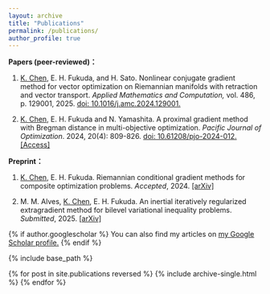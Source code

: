```yaml
---
layout: archive
title: "Publications"
permalink: /publications/
author_profile: true
---
```

<!-- 
**Preprint：**

 -->


**Papers (peer-reviewed)：**

1) <u>K. Chen</u>, E. H. Fukuda, and H. Sato. Nonlinear conjugate gradient method for vector optimization on Riemannian manifolds with retraction and vector transport. *Applied Mathematics and Computation,* vol. 486, p. 129001, 2025. [doi: 10.1016/j.amc.2024.129001.](https://www.sciencedirect.com/science/article/pii/S0096300324004624)
  
2) <u>K. Chen</u>, E. H. Fukuda and N. Yamashita. A proximal gradient method with Bregman distance in multi-objective optimization. *Pacific Journal of Optimization*. 2024, 20(4): 809-826.  [doi: 10.61208/pjo-2024-012.](https://doi.org/10.61208/pjo-2024-012) [[Access]](http://yokohamapublishers.jp/online2/oppjo/vol20/p809.html)


<!-- 
**Papers：**

1) Gong W., <u>Chen K</u>, Huggins T J, et al. Risk Evaluation Based on Variable Fuzzy Sets and Information Diffusion Method. Journal of Applied Mathematics and Physics, 2020, 8(5): 821-830.

2) Huggins T J, <u>Chen K</u>, Gong W, et al. The razor in the waterfall: Using longitudinal data to sharpen the analysis of cascading disaster risk. IOP Conference Series: Earth and Environmental Science. IOP Publishing, 2020, 432(1): 012015.

3) Huggins T J, E F, <u>Chen K</u>, Gong W, Yang L. Infrastructural Aspects of Rain-Related Cascading Disasters: A Systematic Literature Review. Int J Environ Res Public Health. 2020, 17(14):5175.
 -->


**Preprint：**

1) <u>K. Chen</u>, E. H. Fukuda. Riemannian conditional gradient methods for composite optimization problems. *Accepted*, 2024. [[arXiv]](https://doi.org/10.48550/arXiv.2412.19427)

2) M. M. Alves, <u>K. Chen</u>, E. H. Fukuda. An inertial iteratively regularized extragradient method for bilevel variational inequality problems. *Submitted*, 2025. [[arXiv]](https://arxiv.org/abs/2507.16640)


{% if author.googlescholar %}
  You can also find my articles on <u><a href="{{author.googlescholar}}">my Google Scholar profile</a>.</u>
{% endif %}

{% include base_path %}

{% for post in site.publications reversed %}
  {% include archive-single.html %}
{% endfor %}
